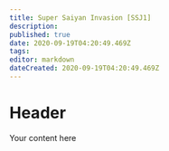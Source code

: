 ```yaml
---
title: Super Saiyan Invasion [SSJ1]
description: 
published: true
date: 2020-09-19T04:20:49.469Z
tags: 
editor: markdown
dateCreated: 2020-09-19T04:20:49.469Z
---
```


# Header
Your content here